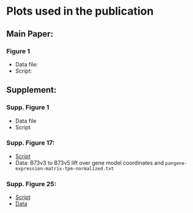 # Plots used in the publication

## Main Paper:

### Figure 1

* Data file: 
* Script:







## Supplement:

### Supp. Figure 1

* Data file
* Script

### Supp. Figure 17:

* [Script](/structural-variation/FloweringTimeScripts/Li2016_Candidate_Analysis.Rmd)
* Data: B73v3 to B73v5 lift over gene model coordinates and `pangene-expression-matrix-tpm-normalized.txt`

### Supp. Figure 25:

* [Script](scripts-and-files/S25.ipynb)
* [Data](scripts-and-files/matrix-b73-ref.csv)
